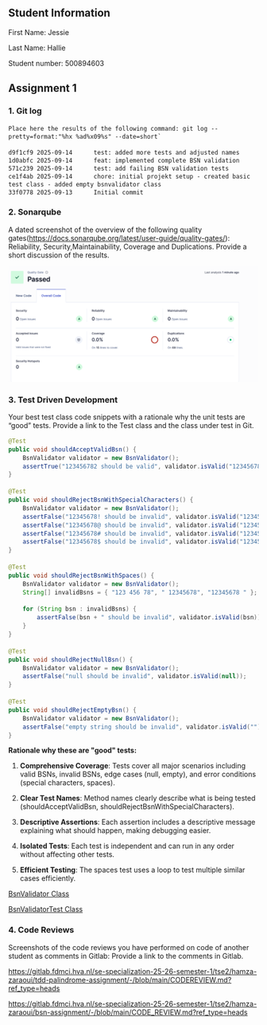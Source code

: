 ## Student Information

First Name: Jessie

Last Name: Hallie

Student number: 500894603

## Assignment 1

### 1. Git log

```
Place here the results of the following command: git log --pretty=format:"%hx %ad%x09%s" --date=short`

d9f1cf9 2025-09-14      test: added more tests and adjusted names
1d0abfc 2025-09-14      feat: implemented complete BSN validation
571c239 2025-09-14      test: add failing BSN validation tests
ce1f4ab 2025-09-14      chore: initial projekt setup - created basic test class - added empty bsnvalidator class
33f0778 2025-09-13      Initial commit
```

### 2. Sonarqube

A dated screenshot of the overview of the following  quality gates(https://docs.sonarqube.org/latest/user-guide/quality-gates/): Reliability, Security,Maintainability, Coverage and Duplications. Provide a short discussion of the results.

![](sonarqube.png)

### 3. Test Driven Development

Your best test class code snippets with a rationale why the unit tests are “good” tests.  Provide a link to the Test class and the class under test in Git.

```java
@Test
public void shouldAcceptValidBsn() {
    BsnValidator validator = new BsnValidator();
    assertTrue("123456782 should be valid", validator.isValid("123456782"));
}

@Test
public void shouldRejectBsnWithSpecialCharacters() {
    BsnValidator validator = new BsnValidator();
    assertFalse("12345678! should be invalid", validator.isValid("12345678!"));
    assertFalse("12345678@ should be invalid", validator.isValid("12345678@"));
    assertFalse("12345678# should be invalid", validator.isValid("12345678#"));
    assertFalse("12345678$ should be invalid", validator.isValid("12345678$"));
}

@Test
public void shouldRejectBsnWithSpaces() {
    BsnValidator validator = new BsnValidator();
    String[] invalidBsns = { "123 456 78", " 12345678", "12345678 " };
    
    for (String bsn : invalidBsns) {
        assertFalse(bsn + " should be invalid", validator.isValid(bsn));
    }
}

@Test
public void shouldRejectNullBsn() {
    BsnValidator validator = new BsnValidator();
    assertFalse("null should be invalid", validator.isValid(null));
}

@Test
public void shouldRejectEmptyBsn() {
    BsnValidator validator = new BsnValidator();
    assertFalse("empty string should be invalid", validator.isValid(""));
}
```

**Rationale why these are "good" tests:**

1. **Comprehensive Coverage**: Tests cover all major scenarios including valid BSNs, invalid BSNs, edge cases (null, empty), and error conditions (special characters, spaces).

2. **Clear Test Names**: Method names clearly describe what is being tested (shouldAcceptValidBsn, shouldRejectBsnWithSpecialCharacters).

3. **Descriptive Assertions**: Each assertion includes a descriptive message explaining what should happen, making debugging easier.

6. **Isolated Tests**: Each test is independent and can run in any order without affecting other tests.

7. **Efficient Testing**: The spaces test uses a loop to test multiple similar cases efficiently.

[BsnValidator Class](https://gitlab.fdmci.hva.nl/se-specialization-25-26-semester-1/tse2/jessie-hallie/workshop-2-bsn/-/blob/main/bsn-validator/src/main/java/nl/bsn/validator/BsnValidator.java)

[BsnValidatorTest Class](https://gitlab.fdmci.hva.nl/se-specialization-25-26-semester-1/tse2/jessie-hallie/workshop-2-bsn/-/blob/main/bsn-validator/src/test/java/nl/bsn/validator/BsnValidatorTest.java)

### 4. Code Reviews

Screenshots of the code reviews you have performed on code of another student as comments in Gitlab: Provide a link to the comments in Gitlab.

https://gitlab.fdmci.hva.nl/se-specialization-25-26-semester-1/tse2/hamza-zaraoui/tdd-palindrome-assignment/-/blob/main/CODEREVIEW.md?ref_type=heads

https://gitlab.fdmci.hva.nl/se-specialization-25-26-semester-1/tse2/hamza-zaraoui/bsn-assignment/-/blob/main/CODE_REVIEW.md?ref_type=heads

